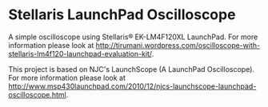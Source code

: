 Stellaris LaunchPad Oscilloscope
================================

A simple oscilloscope using Stellaris® EK-LM4F120XL LaunchPad.
For more information please look at http://tirumani.wordpress.com/oscilloscope-with-stellaris-lm4f120-launchpad-evaluation-kit/.

This project is based on NJC's LaunchScope (A LaunchPad Oscilloscope). For more information please look at http://www.msp430launchpad.com/2010/12/njcs-launchscope-launchpad-oscilloscope.html.



